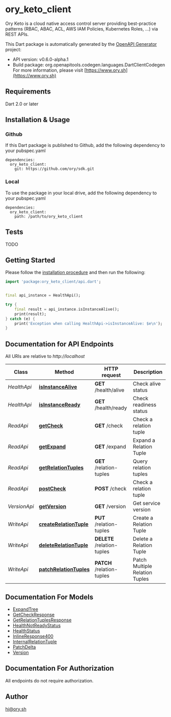 # ory_keto_client
Ory Keto is a cloud native access control server providing best-practice patterns (RBAC, ABAC, ACL, AWS IAM Policies, Kubernetes Roles, ...) via REST APIs.

This Dart package is automatically generated by the [OpenAPI Generator](https://openapi-generator.tech) project:

- API version: v0.6.0-alpha.1
- Build package: org.openapitools.codegen.languages.DartClientCodegen
For more information, please visit [https://www.ory.sh](https://www.ory.sh)

## Requirements

Dart 2.0 or later

## Installation & Usage

### Github
If this Dart package is published to Github, add the following dependency to your pubspec.yaml
```
dependencies:
  ory_keto_client:
    git: https://github.com/ory/sdk.git
```

### Local
To use the package in your local drive, add the following dependency to your pubspec.yaml
```
dependencies:
  ory_keto_client:
    path: /path/to/ory_keto_client
```

## Tests

TODO

## Getting Started

Please follow the [installation procedure](#installation--usage) and then run the following:

```dart
import 'package:ory_keto_client/api.dart';


final api_instance = HealthApi();

try {
    final result = api_instance.isInstanceAlive();
    print(result);
} catch (e) {
    print('Exception when calling HealthApi->isInstanceAlive: $e\n');
}

```

## Documentation for API Endpoints

All URIs are relative to *http://localhost*

Class | Method | HTTP request | Description
------------ | ------------- | ------------- | -------------
*HealthApi* | [**isInstanceAlive**](doc//HealthApi.md#isinstancealive) | **GET** /health/alive | Check alive status
*HealthApi* | [**isInstanceReady**](doc//HealthApi.md#isinstanceready) | **GET** /health/ready | Check readiness status
*ReadApi* | [**getCheck**](doc//ReadApi.md#getcheck) | **GET** /check | Check a relation tuple
*ReadApi* | [**getExpand**](doc//ReadApi.md#getexpand) | **GET** /expand | Expand a Relation Tuple
*ReadApi* | [**getRelationTuples**](doc//ReadApi.md#getrelationtuples) | **GET** /relation-tuples | Query relation tuples
*ReadApi* | [**postCheck**](doc//ReadApi.md#postcheck) | **POST** /check | Check a relation tuple
*VersionApi* | [**getVersion**](doc//VersionApi.md#getversion) | **GET** /version | Get service version
*WriteApi* | [**createRelationTuple**](doc//WriteApi.md#createrelationtuple) | **PUT** /relation-tuples | Create a Relation Tuple
*WriteApi* | [**deleteRelationTuple**](doc//WriteApi.md#deleterelationtuple) | **DELETE** /relation-tuples | Delete a Relation Tuple
*WriteApi* | [**patchRelationTuples**](doc//WriteApi.md#patchrelationtuples) | **PATCH** /relation-tuples | Patch Multiple Relation Tuples


## Documentation For Models

 - [ExpandTree](doc//ExpandTree.md)
 - [GetCheckResponse](doc//GetCheckResponse.md)
 - [GetRelationTuplesResponse](doc//GetRelationTuplesResponse.md)
 - [HealthNotReadyStatus](doc//HealthNotReadyStatus.md)
 - [HealthStatus](doc//HealthStatus.md)
 - [InlineResponse400](doc//InlineResponse400.md)
 - [InternalRelationTuple](doc//InternalRelationTuple.md)
 - [PatchDelta](doc//PatchDelta.md)
 - [Version](doc//Version.md)


## Documentation For Authorization

 All endpoints do not require authorization.


## Author

hi@ory.sh


